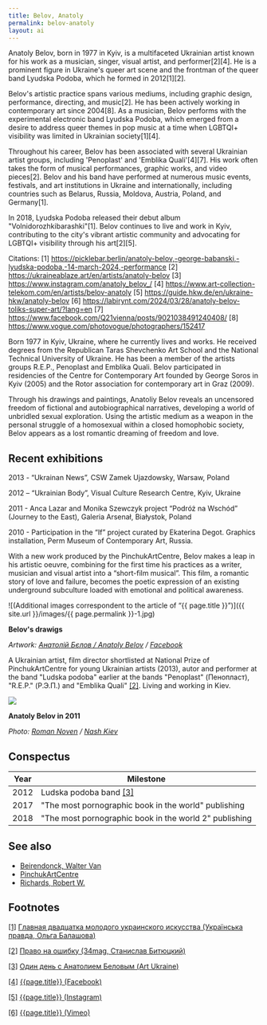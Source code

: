 ```yaml
---
title: Belov, Anatoly
permalink: belov-anatoly
layout: ai
---
```


Anatoly Belov, born in 1977 in Kyiv, is a multifaceted Ukrainian artist known for his work as a musician, singer, visual artist, and performer[2][4]. He is a prominent figure in Ukraine's queer art scene and the frontman of the queer band Lyudska Podoba, which he formed in 2012[1][2].

Belov's artistic practice spans various mediums, including graphic design, performance, directing, and music[2]. He has been actively working in contemporary art since 2004[8]. As a musician, Belov performs with the experimental electronic band Lyudska Podoba, which emerged from a desire to address queer themes in pop music at a time when LGBTQI+ visibility was limited in Ukrainian society[1][4].

Throughout his career, Belov has been associated with several Ukrainian artist groups, including 'Penoplast' and 'Emblika Quali'[4][7]. His work often takes the form of musical performances, graphic works, and video pieces[2]. Belov and his band have performed at numerous music events, festivals, and art institutions in Ukraine and internationally, including countries such as Belarus, Russia, Moldova, Austria, Poland, and Germany[1].

In 2018, Lyudska Podoba released their debut album "Volnidorozhkibarashki"[1]. Belov continues to live and work in Kyiv, contributing to the city's vibrant artistic community and advocating for LGBTQI+ visibility through his art[2][5].

Citations:
[1] https://picklebar.berlin/anatoly-belov,-george-babanski,-lyudska-podoba,-14-march-2024,-performance
[2] https://ukraineablaze.art/en/artists/anatoly-belov
[3] https://www.instagram.com/anatoly_belov_/
[4] https://www.art-collection-telekom.com/en/artists/belov-anatoly
[5] https://guide.hkw.de/en/ukraine-hkw/anatoly-belov
[6] https://labirynt.com/2024/03/28/anatoly-belov-toliks-super-art/?lang=en
[7] https://www.facebook.com/Q21vienna/posts/9021038491240408/
[8] https://www.vogue.com/photovogue/photographers/152417

Born 1977 in Kyiv, Ukraine, where he currently lives and works. He received degrees from the Republican Taras Shevchenko Art School and the National Technical University of Ukraine. He has been a member of the artists groups R.E.P., Penoplast and Emblika Quali. Belov participated in residencies of the Centre for Contemporary Art founded by George Soros in Kyiv (2005) and the Rotor association for contemporary art in Graz (2009).

Through his drawings and paintings, Anatoliy Belov reveals an uncensored freedom of fictional and autobiographical narratives, developing a world of unbridled sexual exploration. Using the artistic medium as a weapon in the personal struggle of a homosexual within a closed homophobic society, Belov appears as a lost romantic dreaming of freedom and love.

## Recent exhibitions

2013 - “Ukrainan News”, CSW Zamek Ujazdowsky, Warsaw, Poland

2012 – “Ukrainian Body”,  Visual Culture Research Centre, Kyiv, Ukraine

2011 -  Anca Lazar and Monika Szewczyk project “Podróż na Wschód” (Journey to the East), Galeria Arsenał, Białystok, Poland

2010 -  Participation in the “If”  project curated by Ekaterina Degot. Graphics installation, Perm Museum of Contemporary Art, Russia.

With a new work produced by the PinchukArtCentre, Belov makes a leap in his artistic oeuvre, combining for the first time his practices as a writer, musician and visual artist into a “short-film musical”. This film, a romantic story of love and failure, becomes the poetic expression of an existing underground subculture loaded with emotional and political awareness.

![(Additional images correspondent to the article of “{{ page.title }}”)]({{ site.url }}/images/{{ page.permalink }}-1.jpg)

**Belov's drawigs**

*Artwork: [Анатолій Бєлов / Anatoly Belov](https://www.facebook.com/ANATOLIY.BELOV) / [Facebook](https://www.facebook.com/ANATOLIY.BELOV)*

A Ukrainian artist, film director shortlisted at National Prize of PinchukArtCentre for young Ukrainian artists (2013), autor and performer at the band "Ludska podoba" earlier at the bands "Penoplast" (Пенопласт), "R.E.P." (Р.Э.П.) and "Emblika Quali" <span id="a2">[\[2\]](#f2)</span>. Living and working in Kiev.

![](https://nashkiev.ua/ckeditor_assets/old_site/19522/belov.jpg)

**Anatoly Belov in 2011**

*Photo: [Roman Noven](noven-roman) / [Nash Kiev](indehttps://nashkiev.ua/zhournal/lyudi/anatoliy-belov.html)*

## Conspectus

|Year|Milestone|
|-|-|
|2012|Ludska podoba band <span id="a3">[\[3\]](#f3)</span>|
|2017|"The most pornographic book in the world" publishing|
|2018|"The most pornographic book in the world 2" publishing|


## See also

+ [Beirendonck, Walter Van](beirendonck-walter-van)
+ [PinchukArtCentre](pinchukartcentre)
+ [Richards, Robert W.](richards-robert-w)

## Footnotes

[[1]](#a1) <span id="f1"></span> [Главная двадцатка молодого украинского искусства (Українська правда, Ольга Балашова)](https://life.pravda.com.ua/culture/2013/11/1/142257/)

[[2]](#a2) <span id="f2"></span> [Право на ошибку (34mag, Станислав Битюцкий)](https://34mag.net/ru/post/pravo-na-oshibku)

[[3]](#a3) <span id="f3"></span> [Один день с Анатолием Беловым (Art Ukraine)](http://artukraine.com.ua/a/odin-den-s-anatoliem-belovym)

[[4]](#a4) <span id="f4"></span> [{{page.title}} (Facebook)](https://www.facebook.com/ANATOLIY.BELOV/friends)

[[5]](#a5) <span id="f5"></span> [{{page.title}} (Instagram)](https://www.instagram.com/beefcake_tears/)

[[6]](#a6) <span id="f6"></span> [{{page.title}} (Vimeo)](https://vimeo.com/user8271198)
